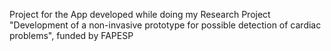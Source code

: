 Project for the App developed while doing my Research Project "Development of a non-invasive prototype for possible detection of cardiac problems", funded by FAPESP
